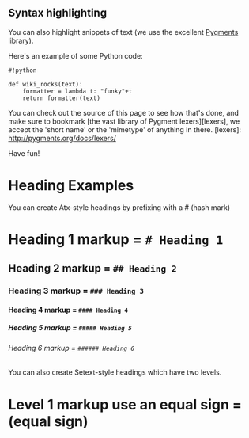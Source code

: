 ## Syntax highlighting


You can also highlight snippets of text (we use the excellent [Pygments][] library).

[Pygments]: http://www.pygments.org/


Here's an example of some Python code:

```
#!python

def wiki_rocks(text):
    formatter = lambda t: "funky"+t
    return formatter(text)
```


You can check out the source of this page to see how that's done, and make sure to bookmark [the vast library of Pygment lexers][lexers], we accept the 'short name' or the 'mimetype' of anything in there.
[lexers]: http://pygments.org/docs/lexers/


Have fun!

# Heading Examples
You can create Atx-style headings by prefixing with a # (hash mark) 

# Heading 1 markup =  `# Heading 1`

## Heading 2 markup =  `## Heading 2`

### Heading 3 markup =  `### Heading 3`

#### Heading 4 markup =  `#### Heading 4`

##### Heading 5 markup =  `##### Heading 5`

###### Heading 6 markup =  `###### Heading 6`

You can also create Setext-style headings which have two levels.

Level 1 markup use an equal sign = (equal sign)
==============================